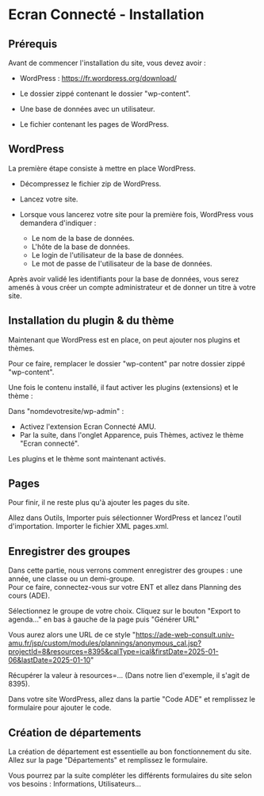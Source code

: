 # Ecran Connecté - Installation

## Prérequis

Avant de commencer l'installation du site, vous devez avoir :

- WordPress : <https://fr.wordpress.org/download/>  

- Le dossier zippé contenant le dossier "wp-content".  

- Une base de données avec un utilisateur.  

- Le fichier contenant les pages de WordPress.

## WordPress

La première étape consiste à mettre en place WordPress.  

- Décompressez le fichier zip de WordPress.  

- Lancez votre site.  

- Lorsque vous lancerez votre site pour la première fois, WordPress vous demandera d'indiquer :  
    - Le nom de la base de données.   
    - L'hôte de la base de données.  
    - Le login de l'utilisateur de la base de données.  
    - Le mot de passe de l'utilisateur de la base de données.  

Après avoir validé les identifiants pour la base de données, vous serez amenés à vous créer un compte administrateur et de donner un titre à votre site.  

## Installation du plugin & du thème

Maintenant que WordPress est en place, on peut ajouter nos plugins et thèmes.  

Pour ce faire, remplacer le dossier "wp-content" par notre dossier zippé "wp-content".  

Une fois le contenu installé, il faut activer les plugins (extensions) et le thème :

Dans "nomdevotresite/wp-admin" :
- Activez l'extension Ecran Connecté AMU.
- Par la suite, dans l'onglet Apparence, puis Thèmes, activez le thème "Ecran connecté".

Les plugins et le thème sont maintenant activés.


## Pages

Pour finir, il ne reste plus qu'à ajouter les pages du site.

Allez dans Outils, Importer puis sélectionner WordPress et lancez l'outil d'importation. Importer le fichier XML pages.xml.


## Enregistrer des groupes

Dans cette partie, nous verrons comment enregistrer des groupes : une année, une classe ou un demi-groupe.  
Pour ce faire, connectez-vous sur votre ENT et allez dans Planning des cours (ADE).  

Sélectionnez le groupe de votre choix.
Cliquez sur le bouton "Export to agenda..." en bas à gauche de la page puis "Générer URL"

Vous aurez alors une URL de ce style "https://ade-web-consult.univ-amu.fr/jsp/custom/modules/plannings/anonymous_cal.jsp?projectId=8&resources=8395&calType=ical&firstDate=2025-01-06&lastDate=2025-01-10"

Récupérer la valeur à resources=... (Dans notre lien d'exemple, il s'agit de 8395).  

Dans votre site WordPress, allez dans la partie "Code ADE" et remplissez le formulaire pour ajouter le code.  

## Création de départements
La création de département est essentielle au bon fonctionnement du site.
Allez sur la page "Départements" et remplissez le formulaire.

Vous pourrez par la suite compléter les différents formulaires du site selon vos besoins : Informations,
Utilisateurs...


